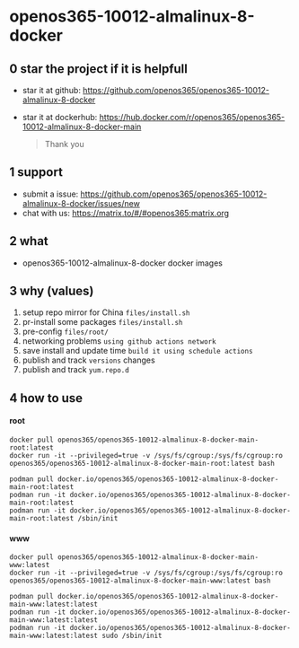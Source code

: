 # openos365-10012-almalinux-8-docker

## 0 star the project if it is helpfull

* star it at github: https://github.com/openos365/openos365-10012-almalinux-8-docker
* star it at dockerhub: https://hub.docker.com/r/openos365/openos365-10012-almalinux-8-docker-main

  > Thank you

## 1 support

* submit a issue: https://github.com/openos365/openos365-10012-almalinux-8-docker/issues/new
* chat with us: https://matrix.to/#/#openos365:matrix.org

## 2 what

* openos365-10012-almalinux-8-docker docker images
  
## 3 why (values)

1. setup repo mirror for China `files/install.sh`
1. pr-install some packages `files/install.sh`
1. pre-config `files/root/`
1. networking problems `using github actions network`
1. save install and update time `build it using schedule actions`
1. publish and track `versions` changes
1. publish and track `yum.repo.d`

## 4 how to use

#### root
```
docker pull openos365/openos365-10012-almalinux-8-docker-main-root:latest
docker run -it --privileged=true -v /sys/fs/cgroup:/sys/fs/cgroup:ro openos365/openos365-10012-almalinux-8-docker-main-root:latest bash

podman pull docker.io/openos365/openos365-10012-almalinux-8-docker-main-root:latest
podman run -it docker.io/openos365/openos365-10012-almalinux-8-docker-main-root:latest
podman run -it docker.io/openos365/openos365-10012-almalinux-8-docker-main-root:latest /sbin/init
```
#### www

```
docker pull openos365/openos365-10012-almalinux-8-docker-main-www:latest
docker run -it --privileged=true -v /sys/fs/cgroup:/sys/fs/cgroup:ro openos365/openos365-10012-almalinux-8-docker-main-www:latest bash

podman pull docker.io/openos365/openos365-10012-almalinux-8-docker-main-www:latest:latest
podman run -it docker.io/openos365/openos365-10012-almalinux-8-docker-main-www:latest:latest
podman run -it docker.io/openos365/openos365-10012-almalinux-8-docker-main-www:latest:latest sudo /sbin/init
```
